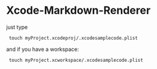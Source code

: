 # Xcode-Markdown-Renderer

just type 

     touch myProject.xcodeproj/.xcodesamplecode.plist


and if you have a workspace:

     touch myProject.xcworkspace/.xcodesamplecode.plist
